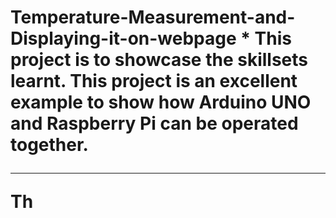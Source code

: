 <h1> Temperature-Measurement-and-Displaying-it-on-webpage
* This project is to showcase the skillsets learnt. This project is an excellent example to show how Arduino UNO and Raspberry Pi can be operated together.
<hr>
<b> Th
